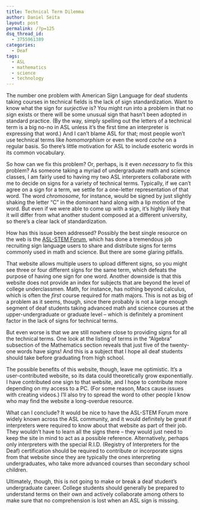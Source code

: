 ```yaml
---
title: Technical Term Dilemma
author: Daniel Seita
layout: post
permalink: /?p=125
dsq_thread_id:
  - 3755961389
categories:
  - Deaf
tags:
  - ASL
  - mathematics
  - science
  - technology
---
```

The number one problem with American Sign Language for deaf students taking courses in technical fields is the lack of sign standardization. Want to know what the sign for *surjective* is? You might run into a problem in that no sign exists or there will be some unusual sign that hasn’t been adopted in standard practice. (By the way, simply spelling out the letters of a technical term is a big no-no in ASL unless it’s the first time an interpreter is expressing that word.) And I can’t blame ASL for that; most people won’t use technical terms like *homomorphism* or even the word *cache* on a regular basis. So there’s little motivation for ASL to include esoteric words in its common vocabulary.

So how can we fix this problem? Or, perhaps, is it even *necessary* to fix this problem? As someone taking a myriad of undergraduate math and science classes, I am fairly used to having my two ASL interpreters collaborate with me to decide on signs for a variety of technical terms. Typically, if we can’t agree on a sign for a term, we settle for a one-letter representation of that word. The word *chromosome*, for instance, would be signed by just slightly shaking the letter “C” in the dominant hand along with a lip motion of the word. But even if we were able to come up with a sign, it’s highly likely that it will differ from what another student composed at a different university, so there’s a clear lack of standardization.

How has this issue been addressed? Possibly the best single resource on the web is the [ASL-STEM Forum][1], which has done a tremendous job recruiting sign language users to share and distribute signs for terms commonly used in math and science. But there are some glaring pitfalls. 

That website allows multiple users to upload different signs, so you might see three or four different signs for the same term, which defeats the purpose of having one sign for one word. Another downside is that this website does not provide an index for subjects that are beyond the level of college underclassmen. Math, for instance, has nothing beyond calculus, which is often the *first* course required for math majors. This is not as big of a problem as it seems, though, since there probably is not a large enough segment of deaf students taking advanced math and science courses at the upper-undergraduate or graduate level – which is definitely a prominent factor in the lack of signs for technical terms. 

But even worse is that we are still nowhere close to providing signs for all the technical terms. One look at the listing of terms in the “Algebra” subsection of the Mathematics section reveals that just five of the twenty-one words have signs! And this is a subject that I hope all deaf students should take before graduating from high school.

The possible benefits of this website, though, leave me optimistic. It’s a user-contributed website, so its data could theoretically grow exponentially. I have contributed one sign to that website, and I hope to contribute more depending on my access to a PC. (For some reason, Macs cause issues with creating videos.) I’ll also try to spread the word to other people I know who may find the website a long-overdue resource.

What can I conclude? It would be nice to have the ASL-STEM Forum more widely known across the ASL community, and it would definitely be great if interpreters were required to know about that website as part of their job. They wouldn’t have to learn all the signs there – they would just need to keep the site in mind to act as a possible reference. Alternatively, perhaps only interpreters with the special R.I.D. (Registry of Interpreters for the Deaf) certification should be required to contribute or incorporate signs from that website since they are typically the ones interpreting undergraduates, who take more advanced courses than secondary school children.

Ultimately, though, this is not going to make or break a deaf student’s undergraduate career. College students should generally be prepared to understand terms on their own and actively collaborate among others to make sure that no comprehension is lost when an ASL sign is missing.

 [1]: http://aslstem.cs.washington.edu/ "ASL Stem"